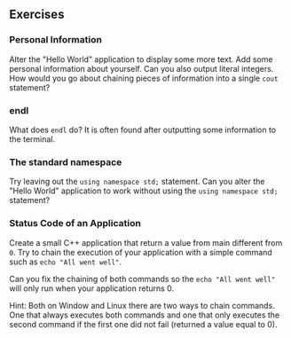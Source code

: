## Exercises

### Personal Information

Alter the "Hello World" application to display some more text. Add some personal information about yourself. Can you also output literal integers. How would you go about chaining pieces of information into a single `cout` statement?

### endl

What does `endl` do? It is often found after outputting some information to the terminal.

### The standard namespace

Try leaving out the `using namespace std;` statement. Can you alter the "Hello World" application to work without using the `using namespace std;` statement?

### Status Code of an Application

Create a small C++ application that return a value from main different from `0`. Try to chain the execution of your application with a simple command such as `echo "All went well"`.

Can you fix the chaining of both commands so the `echo "All went well"` will only run when your application returns 0.

Hint: Both on Window and Linux there are two ways to chain commands. One that always executes both commands and one that only executes the second command if the first one did not fail (returned a value equal to 0).
